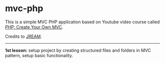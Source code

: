 # mvc-php
<p>This is a simple MVC PHP application based on Youtube video course called <a href="" target="_blank" title="PHP MVC tutorial on Youtube by JREAM">PHP: Create Your Own MVC</a>.</p>
<p>Credits to <a href="https://www.youtube.com/channel/UCFfuK45zBZxhq0m1bxYP-Zw" target="_blank" title="JREAM'S Youtube channel">JREAM</a>.</p>
<hr />
<p><strong>1st lesson:</strong> setup project by creating structured files and folders in MVC pattern, setup basic functionality.</p>